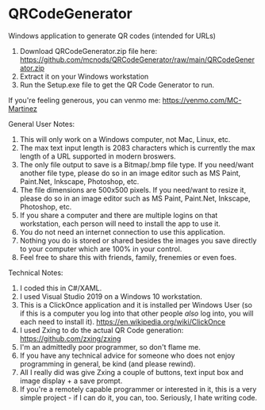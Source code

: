 # QRCodeGenerator
Windows application to generate QR codes (intended for URLs)
1. Download QRCodeGenerator.zip file here: https://github.com/mcnods/QRCodeGenerator/raw/main/QRCodeGenerator.zip
2. Extract it on your Windows workstation
3. Run the Setup.exe file to get the QR Code Generator to run.

If you're feeling generous, you can venmo me: https://venmo.com/MC-Martinez

General User Notes:
1. This will only work on a Windows computer, not Mac, Linux, etc.
2. The max text input length is 2083 characters which is currently the max length of a URL supported in modern broswers.
3. The only file output to save is a Bitmap/.bmp file type. If you need/want another file type, please do so in an image editor such as MS Paint, Paint.Net, Inkscape, Photoshop, etc.
4. The file dimensions are 500x500 pixels. If you need/want to resize it, please do so in an image editor such as MS Paint, Paint.Net, Inkscape, Photoshop, etc.
5. If you share a computer and there are multiple logins on that workstation, each person will need to install the app to use it.
6. You do not need an internet connection to use this application.
7. Nothing you do is stored or shared besides the images you save directly to your computer which are 100% in your control.
8. Feel free to share this with friends, family, frenemies or even foes.

Technical Notes:
1. I coded this in C#/XAML.
2. I used Visual Studio 2019 on a Windows 10 workstation.
3. This is a ClickOnce application and it is installed per Windows User (so if this is a computer you log into that other people *also* log into, you will each need to install it). https://en.wikipedia.org/wiki/ClickOnce
4. I used Zxing to do the actual QR Code generation: https://github.com/zxing/zxing
5. I'm an admittedly poor programmer, so don't flame me.
6. If you have any technical advice for someone who does not enjoy programming in general, be kind (and please rewind).
7. All I really did was give Zxing a couple of buttons, text input box and image display + a save prompt.
8. If you're a remotely capable programmer or interested in it, this is a very simple project - if I can do it, you can, too. Seriously, I hate writing code.
